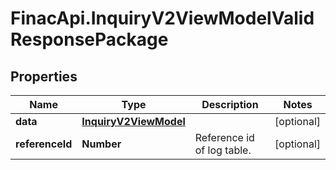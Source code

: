 # FinacApi.InquiryV2ViewModelValidResponsePackage

## Properties
Name | Type | Description | Notes
------------ | ------------- | ------------- | -------------
**data** | [**InquiryV2ViewModel**](InquiryV2ViewModel.md) |  | [optional] 
**referenceId** | **Number** | Reference id of log table. | [optional] 
